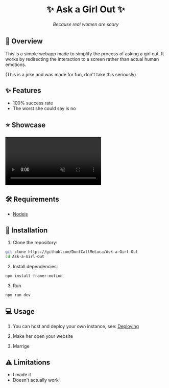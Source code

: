 <h1 align="center">✨ Ask a Girl Out ✨</h1>

<h6 align="center"><em>Because real women are scary</em></h6>

## 📝 Overview

This is a simple webapp made to simplify the process of asking a girl out. It works by redirecting the interaction to a screen rather than actual human emotions.

(This is a joke and was made for fun, don't take this seriously)

## ✨ Features

- 100% success rate
- The worst she could say is no

## ⭐ Showcase

<video src="https://github.com/DontCallMeLuca/Ask-a-Girl-Out/GreatestDesign.mp4" controls="controls" muted="muted" style="max-width:1080px">
</video>

## 🛠 Requirements

- [Nodejs](https://nodejs.org/en)

## 🚀 Installation

1. Clone the repository:

```sh
git clone https://github.com/DontCallMeLuca/Ask-a-Girl-Out
cd Ask-a-Girl-Out
```

2. Install dependencies:

```sh
npm install framer-motion
```

3. Run

```sh
npm run dev
```

## 💻 Usage

1. You can host and deploy your own instance, see: [Deploying](https://nextjs.org/docs/pages/building-your-application/deploying)

2. Make her open your website

3. Marrige

## ⚠ Limitations

- I made it
- Doesn't actually work
